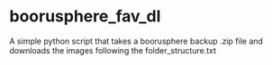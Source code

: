# boorusphere_fav_dl
 A simple python script that takes a boorusphere backup .zip file and downloads the images following the folder_structure.txt
